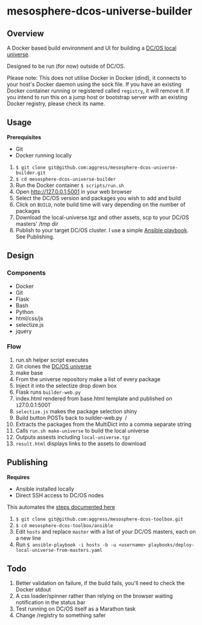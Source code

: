 # mesosphere-dcos-universe-builder


## Overview

A Docker based build environment and UI for building a [DC/OS local universe](https://docs.mesosphere.com/1.10/administering-clusters/deploying-a-local-dcos-universe/#deploying-a-local-universe-containing-selected-packages).

Designed to be run (for now) outside of DC/OS.

Please note: This does not utilise Docker in Docker (dind), it connects to your host's Docker daemon using the sock file. If you have an existing Docker container running or registered called `registry`, it will remove it. If you intend to run this on a jump host or bootstrap server with an existing Docker registry, please check its name.


## Usage

**Prerequisites** 

- Git
- Docker running locally

1. `$ git clone git@github.com:aggress/mesosphere-dcos-universe-builder.git`
1. `$ cd mesosphere-dcos-universe-builder`
1. Run the Docker container `$ scripts/run.sh`
1. Open http://127.0.0.1:5001 in your web browser
1. Select the DC/OS version and packages you wish to add and build
1. Click on `BUILD`, note build time will vary depending on the number of packages
1. Download the local-universe.tgz and other assets, scp to your DC/OS masters' /tmp dir
1. Publish to your target DC/OS cluster. I use a simple [Ansible playbook](https://github.com/aggress/mesosphere-dcos-toolbox/blob/master/ansible/playbooks/deploy-local-universe-from-masters.yaml). See Publishing.


## Design

### Components

- Docker
- Git
- Flask
- Bash
- Python
- html/css/js
- selectize.js
- jquery

### Flow

1. run.sh helper script executes
2. Git clones the [DC/OS universe](https://github.com/mesosphere/universe)
3. make base
3. From the universe repository make a list of every package
4. Inject it into the selectize drop down box
5. Flask runs `builder-web.py`
6. index.html rendered from base.html template and published on `1`27.0.0.1:5001`
7. `selectize.js` makes the package selection shiny
8. Build button POSTs back to `b`uilder-web.py` `/
9. Extracts the packages from the MultiDict into a comma separate string
10. Calls `run.sh make-universe` to build the local universe
11. Outputs assests including `local-universe.tgz`
12. `result.html` displays links to the assets to download

## Publishing

**Requires** 

- Ansible installed locally
- Direct SSH access to DC/OS nodes

This automates the [steps documented here](https://docs.mesosphere.com/1.10/administering-clusters/deploying-a-local-dcos-universe/)

1. `$ git clone git@github.com:aggress/mesosphere-dcos-toolbox.git`
1. `$ cd mesosphere-dcos-toolbox/ansible`
1. Edit `hosts` and replace `master` with a list of your DC/OS masters, each on a new line
1. Run `$ ansible-playbook -i hosts -b -u <username> playbooks/deploy-local-universe-from-masters.yaml`

## Todo

1. Better validation on failure, if the build fails, you'll need to check the Docker stdout
2. A css loader/spinner rather than relying on the browser waiting notification in the status bar
3. Test running on DC/OS itself as a Marathon task
4. Change /registry to something safer